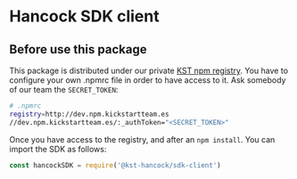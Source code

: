 # Hancock SDK client

## Before use this package
This package is distributed under our private [KST npm registry](http://dev.npm.kickstartteam.es/).
You have to configure your own .npmrc file in order to have access to it. Ask somebody of our team the `SECRET_TOKEN`:

```bash
# .npmrc
registry=http://dev.npm.kickstartteam.es
//dev.npm.kickstartteam.es/:_authToken="<SECRET_TOKEN>"
```


Once you have access to the registry, and after an `npm install`. You can import the SDK as follows:

```javascript
const hancockSDK = require('@kst-hancock/sdk-client')
```